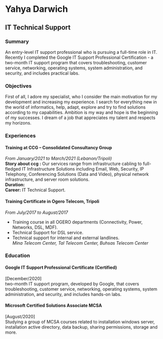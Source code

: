 # Yahya Darwich  
## IT Technical Support
### Summary
An entry-level IT support professional who is pursuing a full-time role in IT. Recently I completed the Google IT Support Professional Certification - a two-month IT support program that covers troubleshooting, customer service, networking, operating systems, system administration, and security, and includes practical labs.
### Objectives
First of all, I adore my specialist, who I consider the main motivation for my development and increasing my experience. I search for everything new in the world of informatics, help, adapt, explore and try to find solutions according to my capabilities. Ambition is my way and hope is the beginning of my successes. I dream of a job that appreciates my talent and respects my horizons.
### Experiences
#### **Training at CCG – Consolidated Consultancy Group**
*From January/2021 to March/2021 (Lebanon/Tripoli)*  
**Story about ccg :** Our services range from infrastructure cabling to full-fledged IT Infrastructure Solutions including Email, Web, Security, IP Telephony, Conferencing Solutions (Data and Video), physical network infrastructure, and server room solutions.  
**Duration:**   
**Career:** IT Technical Support.
#### **Training Certificate in Ogero Telecom, Tripoli**
*From July/2017 to August/2017*
- Training course in all OGERO departments (Connectivity, Power, Networks, DSL, MDF).
- Technical Support for DSL service.
- Technical support for internal and external landlines.  
*Mina Telecom Center, Tal Telecom Center, Buhsas Telecom Center*
### Education
#### **Google IT Support Professional Certificate (Certified)**
[December/2020]  
two-month IT support program, developed by Google, that covers troubleshooting, customer service, networking, operating systems, system administration, and security, and includes hands-on labs.
#### **Microsoft Certified Solutions Associate MCSA**
[August/2020]  
Studying a group of MCSA courses related to installation windows server, installation active directory, data backup, sharing permissions, storage and more.



